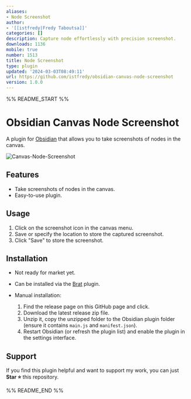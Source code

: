 ```yaml
---
aliases:
- Node Screenshot
author:
- '[[istfredy|Fredy Taboutsa]]'
categories: []
description: Capture node effortlessly with precision screenshot.
downloads: 1136
mobile: true
number: 1513
title: Node Screenshot
type: plugin
updated: '2024-03-03T08:49:11'
url: https://github.com/istfredy/obsidian-canvas-node-screenshot
version: 1.0.0
---
```


%% README_START %%

# Obsidian Canvas Node Screenshot

A plugin for [Obsidian](https://obsidian.md) that allows you to take screenshots of nodes in the canvas.

![Canvas-Node-Screenshot](https://raw.githubusercontent.com/istfredy/obsidian-canvas-node-screenshot/HEAD/assets/Canvas-Node-Screenshot.gif)

## Features

- Take screenshots of nodes in the canvas.
- Easy-to-use plugin.

## Usage

1. Click on the screenshot icon in the canvas menu.
2. Save or specify the location to store the captured screenshot.
3. Click "Save" to store the screenshot.

## Installation

- Not ready for market yet.
- Can be installed via the [Brat](https://github.com/TfTHacker/obsidian42-brat) plugin.
- Manual installation:

    1. Find the release page on this GitHub page and click.
    2. Download the latest release zip file.
    3. Unzip it, copy the unzipped folder to the Obsidian plugin folder (ensure it contains `main.js` and `manifest.json`).
    4. Restart Obsidian (or refresh the plugin list) and enable the plugin in the settings interface.

## Support

If you find this plugin helpful and want to support my work, you can just **Star ⭐** this repository.


%% README_END %%